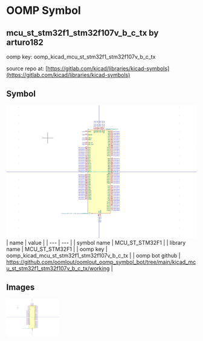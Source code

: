 # OOMP Symbol  
## mcu_st_stm32f1_stm32f107v_b_c_tx  by arturo182  
  
oomp key: oomp_kicad_mcu_st_stm32f1_stm32f107v_b_c_tx  
  
source repo at: [https://gitlab.com/kicad/libraries/kicad-symbols](https://gitlab.com/kicad/libraries/kicad-symbols)  
## Symbol  
  
[![working.png](working_600.png)](working.png)  
| name | value | 
| --- | --- | 
| symbol name | MCU_ST_STM32F1 | 
| library name | MCU_ST_STM32F1 | 
| oomp key | oomp_kicad_mcu_st_stm32f1_stm32f107v_b_c_tx | 
| oomp bot github | https://github.com/oomlout/oomlout_oomp_symbol_bot/tree/main/kicad_mcu_st_stm32f1_stm32f107v_b_c_tx/working | 
## Images  
  
[![working.png](working_140.png)](working.png)  
